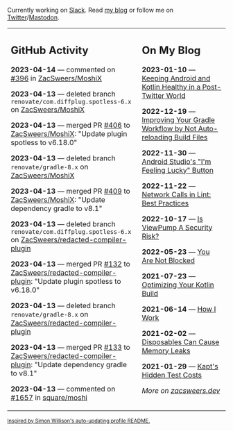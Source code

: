 Currently working on [Slack](https://slack.com/). Read [my blog](https://zacsweers.dev/) or follow me on [Twitter](https://twitter.com/ZacSweers)/[Mastodon](https://hachyderm.io/@ZacSweers).

<table><tr><td valign="top" width="60%">

## GitHub Activity
<!-- githubActivity starts -->
**2023-04-14** — commented on [#396](https://github.com/ZacSweers/MoshiX/issues/396#issuecomment-1508095422) in [ZacSweers/MoshiX](https://github.com/ZacSweers/MoshiX)

**2023-04-13** — deleted branch `renovate/com.diffplug.spotless-6.x` on [ZacSweers/MoshiX](https://github.com/ZacSweers/MoshiX)

**2023-04-13** — merged PR [#406](https://github.com/ZacSweers/MoshiX/pull/406) to [ZacSweers/MoshiX](https://github.com/ZacSweers/MoshiX): "Update plugin spotless to v6.18.0"

**2023-04-13** — deleted branch `renovate/gradle-8.x` on [ZacSweers/MoshiX](https://github.com/ZacSweers/MoshiX)

**2023-04-13** — merged PR [#409](https://github.com/ZacSweers/MoshiX/pull/409) to [ZacSweers/MoshiX](https://github.com/ZacSweers/MoshiX): "Update dependency gradle to v8.1"

**2023-04-13** — deleted branch `renovate/com.diffplug.spotless-6.x` on [ZacSweers/redacted-compiler-plugin](https://github.com/ZacSweers/redacted-compiler-plugin)

**2023-04-13** — merged PR [#132](https://github.com/ZacSweers/redacted-compiler-plugin/pull/132) to [ZacSweers/redacted-compiler-plugin](https://github.com/ZacSweers/redacted-compiler-plugin): "Update plugin spotless to v6.18.0"

**2023-04-13** — deleted branch `renovate/gradle-8.x` on [ZacSweers/redacted-compiler-plugin](https://github.com/ZacSweers/redacted-compiler-plugin)

**2023-04-13** — merged PR [#133](https://github.com/ZacSweers/redacted-compiler-plugin/pull/133) to [ZacSweers/redacted-compiler-plugin](https://github.com/ZacSweers/redacted-compiler-plugin): "Update dependency gradle to v8.1"

**2023-04-13** — commented on [#1657](https://github.com/square/moshi/issues/1657#issuecomment-1507776437) in [square/moshi](https://github.com/square/moshi)
<!-- githubActivity ends -->
</td><td valign="top" width="40%">

## On My Blog
<!-- blog starts -->
**2023-01-10** — [Keeping Android and Kotlin Healthy in a Post-Twitter World](https://www.zacsweers.dev/keeping-android-healthy/)

**2022-12-19** — [Improving Your Gradle Workflow by Not Auto-reloading Build Files](https://www.zacsweers.dev/improving-your-workflow-by-not-auto-reloading-build-files/)

**2022-11-30** — [Android Studio's "I'm Feeling Lucky" Button](https://www.zacsweers.dev/android-studios-im-feeling-lucky-button/)

**2022-11-22** — [Network Calls in Lint: Best Practices](https://www.zacsweers.dev/network-calls-in-lint-best-practices/)

**2022-10-17** — [Is ViewPump A Security Risk?](https://www.zacsweers.dev/is-viewpump-a-security-risk/)

**2022-05-23** — [You Are Not Blocked](https://www.zacsweers.dev/you-are-not-blocked/)

**2021-07-23** — [Optimizing Your Kotlin Build](https://www.zacsweers.dev/optimizing-your-kotlin-build/)

**2021-06-14** — [How I Work](https://www.zacsweers.dev/how-i-work/)

**2021-02-02** — [Disposables Can Cause Memory Leaks](https://www.zacsweers.dev/disposables-can-cause-memory-leaks/)

**2021-01-29** — [Kapt's Hidden Test Costs](https://www.zacsweers.dev/kapts-hidden-test-costs/)
<!-- blog ends -->
_More on [zacsweers.dev](https://zacsweers.dev/)_
</td></tr></table>

<sub><a href="https://simonwillison.net/2020/Jul/10/self-updating-profile-readme/">Inspired by Simon Willison's auto-updating profile README.</a></sub>